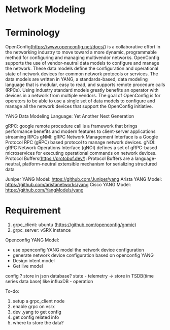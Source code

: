 # Network Modeling

# Terminology
OpenConfig(https://www.openconfig.net/docs/) is a collaborative effort in the networking industry to move toward a more dynamic, programmable method for configuring and managing multivendor networks. OpenConfig supports the use of vendor-neutral data models to configure and manage the network. These data models define the configuration and operational state of network devices for common network protocols or services. The data models are written in YANG, a standards-based, data modeling language that is modular, easy to read, and supports remote procedure calls (RPCs). Using industry standard models greatly benefits an operator with devices in a network from multiple vendors. The goal of OpenConfig is for operators to be able to use a single set of data models to configure and manage all the network devices that support the OpenConfig initiative.

YANG Data Modeling Language: Yet Another Next Generation

gRPC: google remote procedure call is a framework that brings performance benefits and modern features to client-server applications
streaming RPCs
gNMI: gRPC Network Management Interface is a Google Protocol RPC (gRPC) based protocol to manage network devices.
gNOI: gRPC Network Operations Interface (gNOI) defines a set of gRPC-based microservices for executing operational commands on network devices.
Protocol Buffers(https://protobuf.dev/): Protocol Buffers are a language-neutral, platform-neutral extensible mechanism for serializing structured data

Juniper YANG Model: https://github.com/Juniper/yang
Arista YANG Model: https://github.com/aristanetworks/yang
Cisco YANG Model: https://github.com/YangModels/yang


# Requirement
1. grpc_client: ubuntu (https://github.com/openconfig/gnmic)
2. grpc_server: vSRX instance




Openconfig YANG Model:
- use openconfig YANG model the network device configuration
- generate network device configuration based on openconfig YANG
- Design intent model
- Get live model


config ? store in json database?
state
    - telemetry -> store in TSDB(time series data base) like influxDB
    - operation


To-do:
1. setup a grpc_client node
2. enable grpc on vsrx
3. dev .yang to get config
3. get config related info
4. where to store the data?
